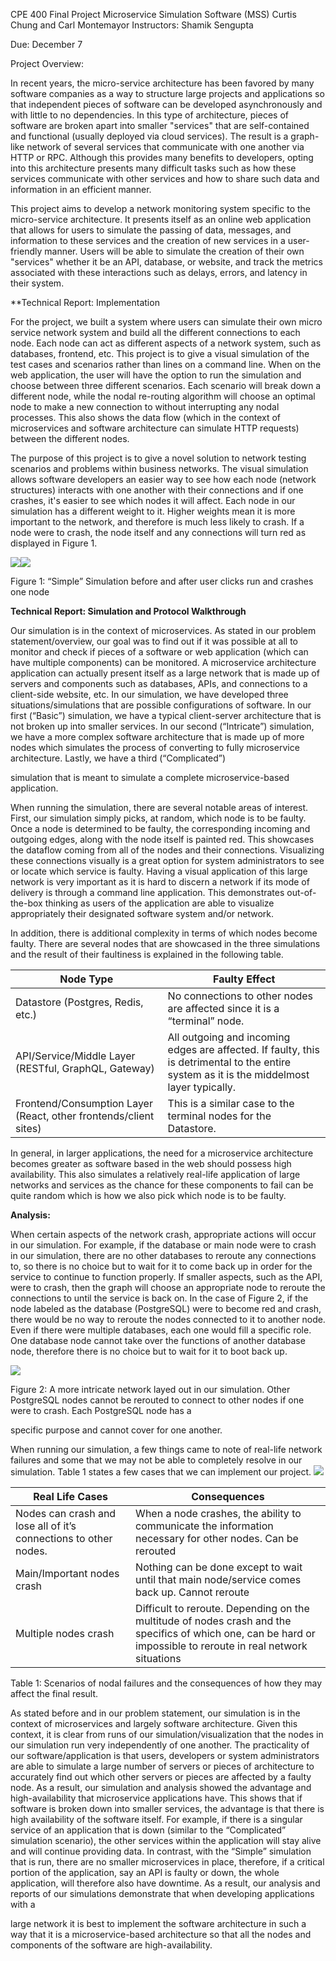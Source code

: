 ﻿CPE 400 Final Project Microservice Simulation Software (MSS) Curtis Chung and Carl Montemayor Instructors: Shamik Sengupta 

Due: December 7 

Project Overview:

In recent years, the micro-service architecture has been favored by many software companies as a way to structure large projects and applications so that independent pieces of software can be developed asynchronously and with little to no dependencies. In this type of architecture, pieces of software are broken apart into smaller "services" that are self-contained and functional (usually deployed via cloud services). The result is a graph-like network of several services that communicate with one another via HTTP or RPC. Although this provides many benefits to developers, opting into this architecture presents many difficult tasks such as how these services communicate with other services and how to share such data and information in an efficient manner. 

This project aims to develop a network monitoring system specific to the micro-service architecture. It presents itself as an online web application that allows for users to simulate the passing of data, messages, and information to these services and the creation of new services in a user-friendly manner. Users will be able to simulate the creation of their own "services" whether it be an API, database, or website, and track the metrics associated with these interactions such as delays, errors, and latency in their system. 

**Technical Report: Implementation

For the project, we built a system where users can simulate their own micro service network system and build all the different connections to each node. Each node can act as different aspects of a network system, such as databases, frontend, etc. This project is to give a visual simulation of the test cases and scenarios rather than lines on a command line. When on the web application, the user will have the option to run the simulation and choose between three different scenarios. Each scenario will break down a different node, while the nodal re-routing algorithm will choose an optimal node to make a new connection to without interrupting any nodal processes. This also shows the data flow (which in the context of microservices and software architecture can simulate HTTP requests) between the different nodes.  

The purpose of this project is to give a novel solution to network testing scenarios and problems within business networks. The visual simulation allows software developers an easier way to see how each node (network structures) interacts with one another with their connections and if one crashes, it's easier to see which nodes it will affect. Each node in our simulation has a different weight to it. Higher weights mean it is more important to the network, and therefore is much less likely to crash. If a node were to crash, the node itself and any connections will turn red as displayed in Figure 1.  

![](https://github.com/carlmontemayor/mss/blob/main/mss/images/figure1.png)![](https://github.com/carlmontemayor/mss/blob/main/mss/images/figure1_2.png)

Figure 1: “Simple” Simulation before and after user clicks run and crashes one node 

**Technical Report: Simulation and Protocol Walkthrough**

Our simulation is in the context of microservices. As stated in our problem statement/overview, our goal was to find out if it was possible at all to monitor and check if pieces of a software or web application (which can have multiple components) can be monitored. A microservice architecture application can actually present itself as a large network that is made up of servers and components such as databases, APIs, and connections to a client-side website, etc. In our simulation, we have developed three situations/simulations that are possible configurations of software. In our first (“Basic”) simulation, we have a typical client-server architecture that is not broken up into smaller services. In our second (“Intricate”) simulation, we have a more complex software architecture that is made up of more nodes which simulates the process of converting to fully microservice architecture. Lastly, we have a third (“Complicated”) 

simulation that is meant to simulate a complete microservice-based application.  

When running the simulation, there are several notable areas of interest. First, our simulation simply picks, at random, which node is to be faulty. Once a node is determined to be faulty, the corresponding incoming and outgoing edges, along with the node itself is painted red. This showcases the dataflow coming from all of the nodes and their connections. Visualizing these connections visually is a great option for system administrators to see or locate which service is faulty. Having a visual application of this large network is very important as it is hard to discern a network if its mode of delivery is through a command line application. This demonstrates out-of-the-box thinking as users of the application are able to visualize appropriately their designated software system and/or network.  

In addition, there is additional complexity in terms of which nodes become faulty. There are several nodes that are showcased in the three simulations and the result of their faultiness is explained in the following table.  



|Node Type |Faulty Effect |
| - | - |
|Datastore (Postgres, Redis, etc.) |No connections to other nodes are affected since it is a “terminal” node. |
|API/Service/Middle Layer (RESTful, GraphQL, Gateway) |All outgoing and incoming edges are affected. If faulty, this is detrimental to the entire system as it is the middelmost layer typically.  |
|Frontend/Consumption Layer (React, other frontends/client sites) |This is a similar case to the terminal nodes for the Datastore. |
In general, in larger applications, the need for a microservice architecture becomes greater as software based in the web should possess high availability. This also simulates a relatively real-life application of large networks and services as the chance for these components to fail can be quite random which is how we also pick which node is to be faulty.  

**Analysis:** 

When certain aspects of the network crash, appropriate actions will occur in our simulation. For example, if the database or main node were to crash in our simulation, there are no other databases to reroute any connections to, so there is no choice but to wait for it to come back up in order for the service to continue to function properly. If smaller aspects, such as the API, were to crash, then the graph will choose an appropriate node to reroute the connections to until the service is back on. In the case of Figure 2, if the node labeled as the database (PostgreSQL) were to become red and crash, there would be no way to reroute the nodes connected to it to another node. Even if there were multiple databases, each one would fill a specific role. One database node cannot take over the functions of another database node, therefore there is no choice but to wait for it to boot back up. 

![](Project%20Report.005.png)

Figure 2: A more intricate network layed out in our simulation. Other PostgreSQL nodes cannot be rerouted to connect to other nodes if one were to crash. Each PostgreSQL node has a 

specific purpose and cannot cover for one another. 

When running our simulation, a few things came to note of real-life network failures and some that we may not be able to completely resolve in our simulation. Table 1 states a few cases that we can implement our project.  ![](Project%20Report.004.png)



|**Real Life Cases** |**Consequences** |
| - | - |
|Nodes can crash and lose all of it’s connections to other nodes. |When a node crashes, the ability to communicate the information necessary for other nodes. Can be rerouted |
|Main/Important nodes crash |Nothing can be done except to wait until that main node/service comes back up. Cannot reroute |
|Multiple nodes crash  |Difficult to reroute. Depending on the multitude of nodes crash and the specifics of which one, can be hard or impossible to reroute in real network situations 
Table 1: Scenarios of nodal failures and the consequences of how they may affect the final result.

As stated before and in our problem statement, our simulation is in the context of microservices and largely software architecture. Given this context, it is clear from runs of our simulation/visualization that the nodes in our simulation run very independently of one another. The practicality of our software/application is that users, developers or system administrators are able to simulate a large number of servers or pieces of architecture to accurately find out which other servers or pieces are affected by a faulty node. As a result, our simulation and analysis showed the advantage and high-availability that microservice applications have. This shows that if software is broken down into smaller services, the advantage is that there is high availability of the software itself. For example, if there is a singular service of an application that is down (similar to the “Complicated” simulation scenario), the other services within the application will stay alive and will continue providing data. In contrast, with the “Simple” simulation that is run, there are no smaller microservices in place, therefore, if a critical portion of the application, say an API is faulty or down, the whole application, will therefore also have downtime. As a result, our analysis and reports of our simulations demonstrate that when developing applications with a 

large network it is best to implement the software architecture in such a way that it is a microservice-based architecture so that all the nodes and components of the software are high-availability. 
